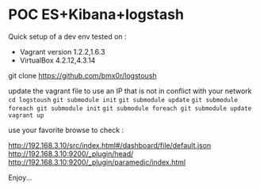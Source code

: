 POC ES+Kibana+logstash
=======================

Quick setup of a dev env
tested on : 
- Vagrant version 1.2.2,1.6.3
- VirtualBox 4.2.12,4.3.14

git clone https://github.com/bmx0r/logstoush

update the vagrant file to use an IP that is not in conflict with your network
`cd logstoush`
`git submodule init`
`git submodule update`
`git submodule foreach git submodule init`
`git submodule foreach git submodule update`
`vagrant up`

use your favorite browse to check :

http://192.168.3.10/src/index.html#/dashboard/file/default.json
http://192.168.3.10:9200/_plugin/head/
http://192.168.3.10:9200/_plugin/paramedic/index.html

Enjoy...
